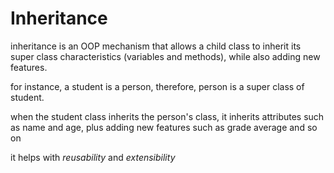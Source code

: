 # Inheritance

inheritance is an OOP mechanism
that allows a child class to inherit its super class
characteristics (variables and methods),
while also adding new features.

for instance, a student is a person,
therefore, person is a super class of student.

when the student class inherits the person's class,
it inherits attributes such as name and age,
plus adding new features such as grade average and so on

it helps with *reusability* and *extensibility*